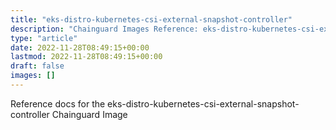 ```yaml
---
title: "eks-distro-kubernetes-csi-external-snapshot-controller"
description: "Chainguard Images Reference: eks-distro-kubernetes-csi-external-snapshot-controller"
type: "article"
date: 2022-11-28T08:49:15+00:00
lastmod: 2022-11-28T08:49:15+00:00
draft: false
images: []
---
```


Reference docs for the eks-distro-kubernetes-csi-external-snapshot-controller Chainguard Image
